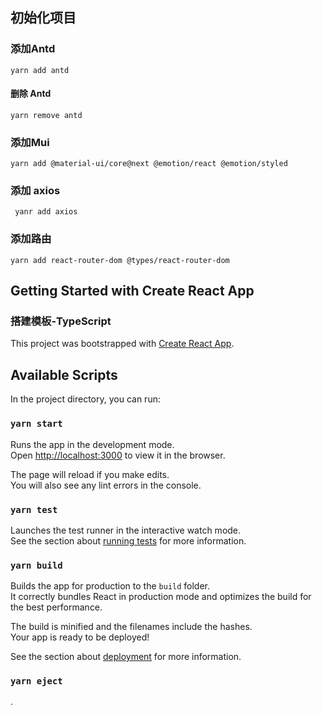 ## 初始化项目

### 添加Antd
`
yarn add antd 
`
#### 删除 Antd
`
yarn remove antd
`
### 添加Mui
`yarn add @material-ui/core@next @emotion/react @emotion/styled`

### 添加 axios
` 
yanr add axios
`

### 添加路由
`
yarn add react-router-dom @types/react-router-dom
`











## Getting Started with Create React App
### 搭建模板-TypeScript
This project was bootstrapped with [Create React App](https://github.com/facebook/create-react-app).

## Available Scripts

In the project directory, you can run:

### `yarn start`

Runs the app in the development mode.\
Open [http://localhost:3000](http://localhost:3000) to view it in the browser.

The page will reload if you make edits.\
You will also see any lint errors in the console.

### `yarn test`

Launches the test runner in the interactive watch mode.\
See the section about [running tests](https://facebook.github.io/create-react-app/docs/running-tests) for more information.

### `yarn build`

Builds the app for production to the `build` folder.\
It correctly bundles React in production mode and optimizes the build for the best performance.

The build is minified and the filenames include the hashes.\
Your app is ready to be deployed!

See the section about [deployment](https://facebook.github.io/create-react-app/docs/deployment) for more information.

### `yarn eject`
.

